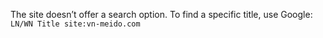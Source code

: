 The site doesn’t offer a search option. To find a specific title, use Google: `LN/WN Title site:vn-meido.com`